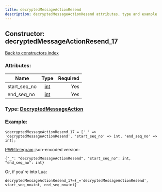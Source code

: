 ```yaml
---
title: decryptedMessageActionResend
description: decryptedMessageActionResend attributes, type and example
---
```

## Constructor: decryptedMessageActionResend\_17  
[Back to constructors index](index.md)



### Attributes:

| Name     |    Type       | Required |
|----------|:-------------:|---------:|
|start\_seq\_no|[int](../types/int.md) | Yes|
|end\_seq\_no|[int](../types/int.md) | Yes|



### Type: [DecryptedMessageAction](../types/DecryptedMessageAction.md)


### Example:

```
$decryptedMessageActionResend_17 = ['_' => 'decryptedMessageActionResend', 'start_seq_no' => int, 'end_seq_no' => int];
```  

[PWRTelegram](https://pwrtelegram.xyz) json-encoded version:

```
{"_": "decryptedMessageActionResend", "start_seq_no": int, "end_seq_no": int}
```


Or, if you're into Lua:  


```
decryptedMessageActionResend_17={_='decryptedMessageActionResend', start_seq_no=int, end_seq_no=int}

```


